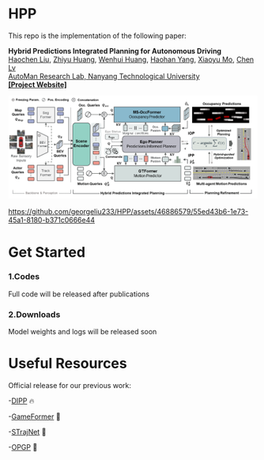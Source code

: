 # HPP

This repo is the implementation of the following paper:

**Hybrid Predictions Integrated Planning for Autonomous Driving**
<br> [Haochen Liu](https://scholar.google.com/citations?user=iizqKUsAAAAJ&hl=en), [Zhiyu Huang](https://mczhi.github.io/), [Wenhui Huang](https://scholar.google.com/citations?user=Hpatee0AAAAJ&hl=en), [Haohan Yang](https://scholar.google.com/citations?user=KmKMahwAAAAJ&hl=en), [Xiaoyu Mo](https://scholar.google.com/citations?user=JUYVmAQAAAAJ&hl=zh-CN),  [Chen Lv](https://scholar.google.com/citations?user=UKVs2CEAAAAJ&hl=en)
<br> [AutoMan Research Lab, Nanyang Technological University](https://lvchen.wixsite.com/automan)
<br> **[[Project Website]](https://georgeliu233.github.io/HPP/)**

![](pics/fig2.png)

https://github.com/georgeliu233/HPP/assets/46886579/55ed43b6-1e73-45a1-8180-b371c0666e44

# Get Started

### 1.Codes
Full code will be released after publications

### 2.Downloads
Model weights and logs will be released soon


# Useful Resources

Official release for our previous work: 

-[DIPP](https://github.com/MCZhi/DIPP) 🔥 

-[GameFormer](https://github.com/MCZhi/GameFormer) 🚀 

-[STrajNet](https://github.com/georgeliu233/STrajNet) 🚀 

-[OPGP](https://github.com/georgeliu233/OPGP) 🚀 
